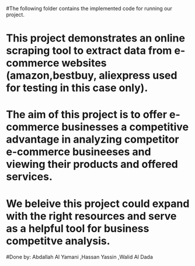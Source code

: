 #The following folder contains the implemented code for running our project.
# This project demonstrates an online scraping tool to extract data from e-commerce websites (amazon,bestbuy, aliexpress used for testing in this case only).
# The aim of this project is to offer e-commerce businesses a competitive advantage in analyzing competitor e-commerce busineeses and viewing their products and offered services.
# We beleive this project could expand with the right resources and serve as a helpful tool for business competitve analysis.

#Done by:
  Abdallah Al Yamani
  ,Hassan Yassin
  ,Walid Al Dada
